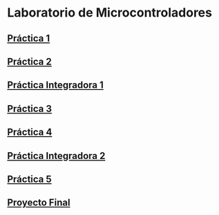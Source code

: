 # Laboratorio de Microcontroladores
## [Práctica 1](https://github.com/LuisAlfPerez/Microcontroladores/tree/Pr%C3%A1ctica1)
## [Práctica 2](https://github.com/LuisAlfPerez/Microcontroladores/tree/Pr%C3%A1ctica2)
## [Práctica Integradora 1](https://github.com/LuisAlfPerez/Microcontroladores/tree/Pr%C3%A1cticaIntegradora1)
## [Práctica 3](https://github.com/LuisAlfPerez/Microcontroladores/tree/Pr%C3%A1ctica3)
## [Práctica 4](https://github.com/LuisAlfPerez/Microcontroladores/tree/Pr%C3%A1ctica4)
## [Práctica Integradora 2](https://github.com/LuisAlfPerez/Microcontroladores/tree/Pr%C3%A1cticaIntegradora2)
## [Práctica 5](https://github.com/LuisAlfPerez/Microcontroladores/tree/Pr%C3%A1ctica5)
## [Proyecto Final](https://github.com/LuisAlfPerez/Microcontroladores/tree/ProyectoFinal)
